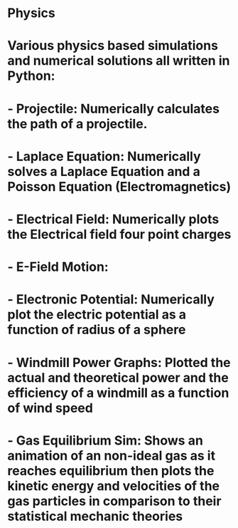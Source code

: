 # Physics

# Various physics based simulations and numerical solutions all written in Python:
#   - Projectile: Numerically calculates the path of a projectile.
#   - Laplace Equation: Numerically solves a Laplace Equation and a Poisson Equation (Electromagnetics)
#   - Electrical Field: Numerically plots the Electrical field four point charges
#   - E-Field Motion: 
#   - Electronic Potential: Numerically plot the electric potential as a function of radius of a sphere
#   - Windmill Power Graphs: Plotted the actual and theoretical power and the efficiency of a windmill as a function of wind speed
#   - Gas Equilibrium Sim: Shows an animation of an non-ideal gas as it reaches equilibrium then plots the kinetic energy and velocities of the gas particles in comparison to their statistical mechanic theories
